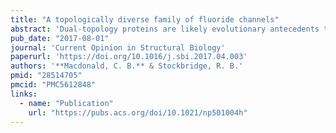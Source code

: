 ```yaml
---
title: "A topologically diverse family of fluoride channels"
abstract: 'Dual-topology proteins are likely evolutionary antecedents to a common motif in membrane protein structures, the inverted repeat. A family of fluoride channels, the Flucs, which protect microorganisms, fungi, and plants against cytoplasmic fluoride accumulation, has representatives of all topologies along this evolutionary trajectory, including dual-topology homodimers, antiparallel heterodimers, and, in eukaryotes, fused two-domain proteins with an inverted repeat motif. Recent high-resolution crystal structures of dual-topology homodimers, coupled with extensive functional information about both the homodimers and two-domain Flucs, provide a case study of the co-evolution of fold and function.'
pub_date: "2017-08-01"
journal: 'Current Opinion in Structural Biology'
paperurl: 'https://doi.org/10.1016/j.sbi.2017.04.003'
authors: '**Macdonald, C. B.** & Stockbridge, R. B.'
pmid: "28514705"
pmcid: "PMC5612848"
links:
  - name: "Publication"
    url: "https://pubs.acs.org/doi/10.1021/np501004h"
---
```

